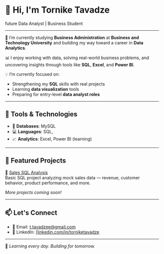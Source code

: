 # 👋 Hi, I'm Tornike Tavadze

future Data Analyst | Business Student

---

🎯 I’m currently studying **Business Administration** at **Business and Technology University** and building my way toward a career in **Data Analytics**.

📊 I enjoy working with data, solving real-world business problems, and uncovering insights through tools like **SQL**, **Excel**, and **Power BI**.

💡 I’m currently focused on:
- Strengthening my **SQL** skills with real projects
- Learning **data visualization** tools
- Preparing for entry-level **data analyst roles**

---

## 🧰 Tools & Technologies

- 📁 **Databases**: MySQL
- 💻 **Languages**: SQL,
- 📈 **Analytics**: Excel, Power BI (learning)

---

## 📂 Featured Projects

🔹 [Sales SQL Analysis](https://github.com/TornikeTavadze/sales-sql-analysis)  
Basic SQL project analyzing mock sales data — revenue, customer behavior, product performance, and more.

*More projects coming soon!*

---

## 📫 Let's Connect

- 📧 Email: t.tavadzee@gmail.com
- 💼 LinkedIn: [[linkedin.com/in/torniketavadze](https://www.linkedin.com/in/torniketavadze/)

---

🚀 *Learning every day. Building for tomorrow.*
